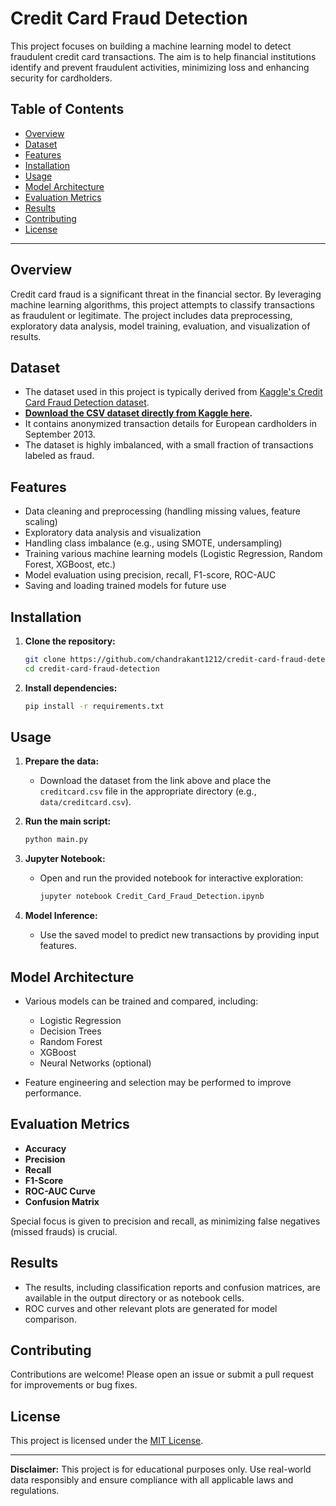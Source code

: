# Credit Card Fraud Detection

This project focuses on building a machine learning model to detect fraudulent credit card transactions. The aim is to help financial institutions identify and prevent fraudulent activities, minimizing loss and enhancing security for cardholders.

## Table of Contents

- [Overview](#overview)
- [Dataset](#dataset)
- [Features](#features)
- [Installation](#installation)
- [Usage](#usage)
- [Model Architecture](#model-architecture)
- [Evaluation Metrics](#evaluation-metrics)
- [Results](#results)
- [Contributing](#contributing)
- [License](#license)

---

## Overview

Credit card fraud is a significant threat in the financial sector. By leveraging machine learning algorithms, this project attempts to classify transactions as fraudulent or legitimate. The project includes data preprocessing, exploratory data analysis, model training, evaluation, and visualization of results.

## Dataset

- The dataset used in this project is typically derived from [Kaggle's Credit Card Fraud Detection dataset](https://www.kaggle.com/mlg-ulb/creditcardfraud).
- **[Download the CSV dataset directly from Kaggle here](https://www.kaggle.com/datasets/mlg-ulb/creditcardfraud/download?datasetVersionNumber=3).**
- It contains anonymized transaction details for European cardholders in September 2013.
- The dataset is highly imbalanced, with a small fraction of transactions labeled as fraud.

## Features

- Data cleaning and preprocessing (handling missing values, feature scaling)
- Exploratory data analysis and visualization
- Handling class imbalance (e.g., using SMOTE, undersampling)
- Training various machine learning models (Logistic Regression, Random Forest, XGBoost, etc.)
- Model evaluation using precision, recall, F1-score, ROC-AUC
- Saving and loading trained models for future use

## Installation

1. **Clone the repository:**
   ```bash
   git clone https://github.com/chandrakant1212/credit-card-fraud-detection.git
   cd credit-card-fraud-detection
   ```

2. **Install dependencies:**
   ```bash
   pip install -r requirements.txt
   ```

## Usage

1. **Prepare the data:**
   - Download the dataset from the link above and place the `creditcard.csv` file in the appropriate directory (e.g., `data/creditcard.csv`).

2. **Run the main script:**
   ```bash
   python main.py
   ```

3. **Jupyter Notebook:**
   - Open and run the provided notebook for interactive exploration:
     ```bash
     jupyter notebook Credit_Card_Fraud_Detection.ipynb
     ```

4. **Model Inference:**
   - Use the saved model to predict new transactions by providing input features.

## Model Architecture

- Various models can be trained and compared, including:
  - Logistic Regression
  - Decision Trees
  - Random Forest
  - XGBoost
  - Neural Networks (optional)

- Feature engineering and selection may be performed to improve performance.

## Evaluation Metrics

- **Accuracy**
- **Precision**
- **Recall**
- **F1-Score**
- **ROC-AUC Curve**
- **Confusion Matrix**

Special focus is given to precision and recall, as minimizing false negatives (missed frauds) is crucial.

## Results

- The results, including classification reports and confusion matrices, are available in the output directory or as notebook cells.
- ROC curves and other relevant plots are generated for model comparison.

## Contributing

Contributions are welcome! Please open an issue or submit a pull request for improvements or bug fixes.

## License

This project is licensed under the [MIT License](LICENSE).

---

**Disclaimer:** This project is for educational purposes only. Use real-world data responsibly and ensure compliance with all applicable laws and regulations.

